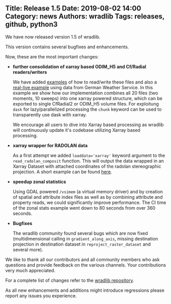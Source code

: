 Title: Release 1.5
Date: 2019-08-02 14:00
Category: news
Authors: wradlib
Tags: releases, github, python3
---

We have now released version 1.5 of wradlib.

This version contains several bugfixes and enhancements.

Now, these are the most important changes:

- **further consolidation of xarray based ODIM_H5 and Cf/Radial readers/writers**

    We have added [examples](https://docs.wradlib.org/en/1.5.0/notebooks/fileio/wradlib_xarray_radial_odim.html) of how to read/write these files and also a [real-live example](https://docs.wradlib.org/en/1.5.0/notebooks/fileio/wradlib_load_DWD_opendata_volumes.html) using data from German Weather Service.
    In this example we show how our implementation combines all 20 files (two moments, 10 sweeps) into one xarray powered structure, which can be exported to single CfRadial2 or ODIM_H5 volume files.
    For exploitung `dask` for lazy/parallelized processing the `chunk` keyword can be used to transparently use dask with xarray.
    
    We encourage all users to dive into Xarray based processing as wradlib will continuously update it's codebase utilizing Xarray based processing.

- **xarray wrapper for RADOLAN data**
    
    As a first attempt we added `loaddata='xarray'` keyword argument to the `read_radolan_composit` function. This will output the data wrapped in an Xarray Dataset with attached coordinates of the radolan stereographic projection. A short example can be found [here](https://docs.wradlib.org/en/1.5.0/notebooks/radolan/radolan_quickstart.html#RADOLAN-Xarray-reader).

- **speedup zonal statistics**
    
    Using GDAL powered `/vsimem` (a virtual memory driver) and by creation of spatial and attribute index files as well as by combining attribute and property reads, we could significantly improve performance. The CI time of the zonal stats example went down to 80 seconds from over 360 seconds.    

- **Bugfixes**
    
    The wradlib community found several bugs which are now fixed (multidimensional calling in `gradient_along_axis`, missing destination projection in destination dataset in `reproject_raster_dataset` and several more).   

We like to thank all our contributors and all community members who ask questions and provide feedback on the various channels. Your contributions very much appreciated. 

For a complete list of changes refer to the [wradlib repository](https://github.com/wradlib/wradlib/commits/main).

As all new enhancements and additions might introduce regressions please report any issues you experience.